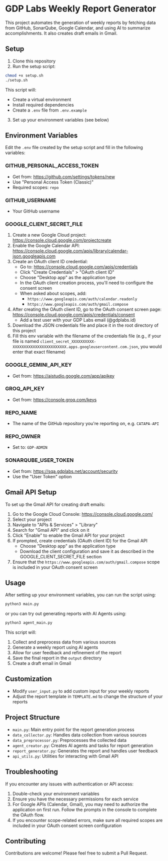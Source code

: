 # GDP Labs Weekly Report Generator

This project automates the generation of weekly reports by fetching data from GitHub, SonarQube, Google Calendar, and using AI to summarize accomplishments. It also creates draft emails in Gmail.

## Setup

1. Clone this repository
2. Run the setup script:

```bash
chmod +x setup.sh
./setup.sh
```

This script will:

- Create a virtual environment
- Install required dependencies
- Create a `.env` file from `.env.example`

3. Set up your environment variables (see below)

## Environment Variables

Edit the `.env` file created by the setup script and fill in the following variables:

### GITHUB_PERSONAL_ACCESS_TOKEN

- Get from: <https://github.com/settings/tokens/new>
- Use "Personal Access Token (Classic)"
- Required scopes: `repo`

### GITHUB_USERNAME

- Your GitHub username

### GOOGLE_CLIENT_SECRET_FILE

1. Create a new Google Cloud project: <https://console.cloud.google.com/projectcreate>
2. Enable the Google Calendar API: <https://console.cloud.google.com/apis/library/calendar-json.googleapis.com>
3. Create an OAuth client ID credential:
   - Go to: <https://console.cloud.google.com/apis/credentials>
   - Click "Create Credentials" > "OAuth client ID"
   - Choose "Desktop app" as the application type
   - In the OAuth client creation process, you'll need to configure the consent screen
   - When asked about scopes, add: 
     - `https://www.googleapis.com/auth/calendar.readonly`
     - `https://www.googleapis.com/auth/gmail.compose`
4. After creating the OAuth client ID, go to the OAuth consent screen page: <https://console.cloud.google.com/apis/credentials/consent>
   - Add a test user with your GDP Labs email (@gdplabs.id)
5. Download the JSON credentials file and place it in the root directory of this project
6. Fill this env variable with the filename of the credentials file
   (e.g., if your file is named `client_secret_XXXXXXXXXX-XXXXXXXXXXXXXXXXXXXXXXXX.apps.googleusercontent.com.json`,
   you would enter that exact filename)

### GOOGLE_GEMINI_API_KEY

- Get from: <https://aistudio.google.com/app/apikey>

### GROQ_API_KEY

- Get from: <https://console.groq.com/keys>

### REPO_NAME

- The name of the GitHub repository you're reporting on, e.g. `CATAPA-API`

### REPO_OWNER

- Set to: `GDP-ADMIN`

### SONARQUBE_USER_TOKEN

- Get from: <https://sqa.gdplabs.net/account/security>
- Use the "User Token" option

## Gmail API Setup

To set up the Gmail API for creating draft emails:

1. Go to the Google Cloud Console: <https://console.cloud.google.com/>
2. Select your project
3. Navigate to "APIs & Services" > "Library"
4. Search for "Gmail API" and click on it
5. Click "Enable" to enable the Gmail API for your project
6. If prompted, create credentials (OAuth client ID) for the Gmail API
   - Choose "Desktop app" as the application type
   - Download the client configuration and save it as described in the GOOGLE_CLIENT_SECRET_FILE section
7. Ensure that the `https://www.googleapis.com/auth/gmail.compose` scope is included in your OAuth consent screen

## Usage

After setting up your environment variables, you can run the script using:

```bash
python3 main.py
```

or you can try out generating reports with AI Agents using:

```bash
python3 agent_main.py
```

This script will:

1. Collect and preprocess data from various sources
2. Generate a weekly report using AI agents
3. Allow for user feedback and refinement of the report
4. Save the final report in the `output` directory
5. Create a draft email in Gmail

## Customization

- Modify `user_input.py` to add custom input for your weekly reports
- Adjust the report template in `TEMPLATE.md` to change the structure of your reports

## Project Structure

- `main.py`: Main entry point for the report generation process
- `data_collector.py`: Handles data collection from various sources
- `data_preprocessor.py`: Preprocesses the collected data
- `agent_creator.py`: Creates AI agents and tasks for report generation
- `report_generator.py`: Generates the report and handles user feedback
- `api_utils.py`: Utilities for interacting with Gmail API

## Troubleshooting

If you encounter any issues with authentication or API access:

1. Double-check your environment variables
2. Ensure you have the necessary permissions for each service
3. For Google APIs (Calendar, Gmail), you may need to authorize the application on first run. Follow the prompts in the console to complete the OAuth flow.
4. If you encounter scope-related errors, make sure all required scopes are included in your OAuth consent screen configuration

## Contributing

Contributions are welcome! Please feel free to submit a Pull Request.